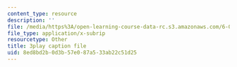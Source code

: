 ```yaml
---
content_type: resource
description: ''
file: /media/https%3A/open-learning-course-data-rc.s3.amazonaws.com/6-042j-mathematics-for-computer-science-spring-2015/8ed8bd2b0d3b57e087a533ab22c51d25_c3qNBNl1h8g.vtt
file_type: application/x-subrip
resourcetype: Other
title: 3play caption file
uid: 8ed8bd2b-0d3b-57e0-87a5-33ab22c51d25
---
```

